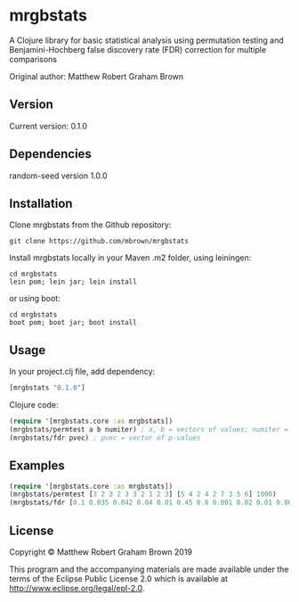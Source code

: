 # mrgbstats

A Clojure library for basic statistical analysis using permutation testing and
Benjamini-Hochberg false discovery rate (FDR) correction for multiple
comparisons

Original author: Matthew Robert Graham Brown


## Version

Current version: 0.1.0


## Dependencies

random-seed version 1.0.0


## Installation

Clone mrgbstats from the Github repository:

```
git clone https://github.com/mbrown/mrgbstats
```

Install mrgbstats locally in your Maven .m2 folder, using leiningen:

```
cd mrgbstats
lein pom; lein jar; lein install
```

or using boot:

```
cd mrgbstats
boot pom; boot jar; boot install
```

## Usage

In your project.clj file, add dependency:

```clojure
[mrgbstats "0.1.0"]
```

Clojure code:

```clojure
(require '[mrgbstats.core :as mrgbstats])
(mrgbstats/permtest a b numiter) ; a, b = vectors of values; numiter = integer
(mrgbstats/fdr pvec) ; pvec = vector of p-values
```


## Examples

```clojure
(require '[mrgbstats.core :as mrgbstats])
(mrgbstats/permtest [3 2 3 2 3 3 2 1 2 3] [5 4 2 4 2 7 3 5 6] 1000)
(mrgbstats/fdr [0.1 0.035 0.042 0.04 0.01 0.45 0.8 0.001 0.02 0.01 0.008])
```


## License

Copyright © Matthew Robert Graham Brown 2019

This program and the accompanying materials are made available under the
terms of the Eclipse Public License 2.0 which is available at
http://www.eclipse.org/legal/epl-2.0.


